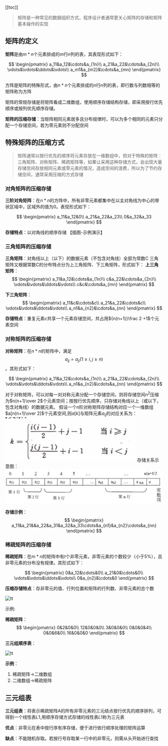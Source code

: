 [[toc]]
> 矩阵是一种常见的数据组织方式，程序设计者通常更关心矩阵的存储和矩阵基本操作的实现

## 矩阵的定义
**矩阵**是由$m*n$个元素排成的$m$行$n$列的表，其表现形式如下：

$$
\begin{pmatrix}
a_11&a_12&\cdots&a_{1n}\\
a_21&a_22&\cdots&a_{2n}\\
\vdots&\vdots&\ddots&\vdots\\
a_m1&a_{m2}&\cdots&a_{mn}
\end{pmatrix}
$$

方阵是矩阵的特殊形式，由$n*n$个元素排成的$n$行$n$列的表，即行数与列数相等的矩阵称为方阵

矩阵的常规存储是将矩阵看成二维数组，使用顺序存储结构存储，即采用按行优先顺序或按列优先顺序存储。

**矩阵的压缩存储**：当矩阵相同元素居多且分布规律时，可以为多个相同的元素只分配一个存储空间，若为零元素则不分配空间

## 特殊矩阵的压缩方式
> 矩阵通常以按行优先的顺序将元素存放在一维数组中，但对于特殊的矩阵：三角矩阵、对称矩阵、稀疏矩阵等，如果让采用这种存储方式，会出现大量存储空间存放相同元素或零元素的情况，造成空间的浪费，所以为了节约存储空间，通常采用压缩的方式存储

### 对角矩阵的压缩存储
**三阶对角矩阵**：在$n*n$的方阵中，所有非零元素都集中在以主对角线为中心的带状区域中，区域外的值为0。表现形式如下：

$$
\begin{pmatrix}
a_11&a_12&0\\
a_21&a_22&a_23\\
0&a_32&a_33
\end{pmatrix}
$$

**存储特点**：以对角线的顺序存储
【插图-示例演示】

### 三角矩阵的压缩存储
**三角矩阵**：对角线以上（以下）的数据元素（不包含对角线）全部为常数C
三角矩阵又根据常数C的分布特点分为上三角矩阵、下三角矩阵，形式如下：
**上三角矩阵**：
$$
\begin{pmatrix}
a_11&a_12&\cdots&a_{1n}\\
c&a_22&\cdots&a_{2n}\\
\vdots&\vdots&\ddots&\vdots\\
c&c&\cdots&a_{mn}
\end{pmatrix}
$$

**下三角矩阵**：
$$
\begin{pmatrix}
a_11&c&\cdots&c\\
a_21&a_22&\cdots&c\\
\vdots&\vdots&\ddots&\vdots\\
a_n1&a_{n2}&\cdots&a_{nn}
\end{pmatrix}
$$

**存储特点**：重复元素$c$共享一个元素存储空间，共占用${n(n+1)}\frac 2 +1$个元素空间

### 对称矩阵的压缩存储
**对称矩阵**：在$n*n$的矩阵中，满足$$a_{ij}=a_{ji}(1\ge i,j\ge n)$$。其形式如下：

$$
\begin{pmatrix}
a_11&a_12&\cdots&a_{1n}\\
a_21&a_22&\cdots&a_{2n}\\
\vdots&\vdots&\ddots&\vdots\\
a_n1&a_{n2}&\cdots&a_{nn}
\end{pmatrix}
$$

对于对称矩阵，可以对每一对对称元素分配一个存储空间，则将存储空间$n^2$压缩为$n(n+1)\over 2$个元素空间；按按行优先顺序，只存储对角线以上（或以下，包含对角线）的数据元素。
假设一个$n$阶对称矩阵存储结构对应一个一维数组$a[n(n+1)\over 2]$个元素空间,则$a[k]$与矩阵元素$a_{ij}$的对应关系为：
![tt](_images/矩阵_对称矩阵关系.png "tt")
存储关系示意图：
![tt](_images/矩阵_对称矩阵的压缩存储.png "tt")



**存储示例**：
$$
\begin{pmatrix}
a_11&a_21&&a_22&a_31&a_32&a_33\cdots&a_{n1}&a_{n2}\cdots&a_{nn}
\end{pmatrix}
$$


### 稀疏矩阵的压缩存储
**稀疏矩阵**：在$m*n$的矩阵中有$t$个非零元素，非零元素的个数较少（小于5%），且非零元素的分布没有规律。其形式如下：

$$
\begin{pmatrix}
0&a_12&\cdots&0\\
a_21&0&\cdots&0\\
\vdots&\vdots&\ddots&\vdots\\
0&a_{n2}&\cdots&0
\end{pmatrix}
$$

**压缩存储特点**：存非零元的值、行列位置和矩阵的行列数、非零元素的总个数

![tt](_images/矩阵_三元组.png "tt")

示例:

**稀疏矩阵**：
$$
\begin{pmatrix}
0&2&0&0\\
12&0&0&0\\
3&0&0&0\\
0&0&0&4\\
0&0&6&0\\
16&0&0&0
\end{pmatrix}
$$

**三元组顺序表**：

![tt](_images/线性表_稀疏矩阵存储.png "tt")

**示例**：
1. 稀疏矩阵->二维数组
1. 二维数组->稀疏矩阵

## 三元组表
**三元组表**：将表示稀疏矩阵A的所有非零元素的三元结点按行优先的顺序排列，可得到一个线性表$L1$,用顺序存储方式存储的线性表$L1$称为三元表

**优点**：非零元在表中按行序有序存储，便于进行依行顺序处理的矩阵运算

**缺点**：不能随机存取。若按行号存取某一行中的非零元，则需从头开始进行查找
